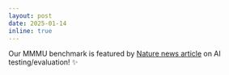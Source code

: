 ```yaml
---
layout: post
date: 2025-01-14
inline: true
---
```


Our MMMU benchmark is featured by <a href="https://www.nature.com/articles/d41586-025-00110-6?linkId=12498951" target="blank">Nature news article</a> on AI testing/evaluation! :sparkles:


